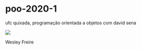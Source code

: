 # poo-2020-1

ufc quixada, programação orientada a objetos com david sena

![](https://avatars2.githubusercontent.com/u/48255931?s=200&v=4)

Wesley Freire
